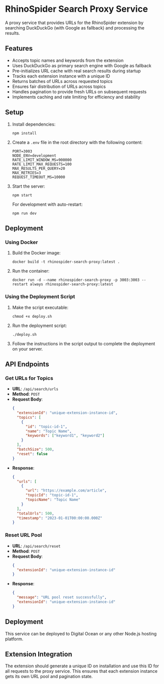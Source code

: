 # RhinoSpider Search Proxy Service

A proxy service that provides URLs for the RhinoSpider extension by searching DuckDuckGo (with Google as fallback) and processing the results.

## Features

- Accepts topic names and keywords from the extension
- Uses DuckDuckGo as primary search engine with Google as fallback
- Pre-initializes URL cache with real search results during startup
- Tracks each extension instance with a unique ID
- Returns batches of URLs across requested topics
- Ensures fair distribution of URLs across topics
- Handles pagination to provide fresh URLs on subsequent requests
- Implements caching and rate limiting for efficiency and stability

## Setup

1. Install dependencies:
   ```
   npm install
   ```

2. Create a `.env` file in the root directory with the following content:
   ```
   PORT=3003
   NODE_ENV=development
   RATE_LIMIT_WINDOW_MS=900000
   RATE_LIMIT_MAX_REQUESTS=100
   MAX_RESULTS_PER_QUERY=20
   MAX_RETRIES=3
   REQUEST_TIMEOUT_MS=10000
   ```

3. Start the server:
   ```
   npm start
   ```

   For development with auto-restart:
   ```
   npm run dev
   ```

## Deployment

### Using Docker

1. Build the Docker image:
   ```
   docker build -t rhinospider-search-proxy:latest .
   ```

2. Run the container:
   ```
   docker run -d --name rhinospider-search-proxy -p 3003:3003 --restart always rhinospider-search-proxy:latest
   ```

### Using the Deployment Script

1. Make the script executable:
   ```
   chmod +x deploy.sh
   ```

2. Run the deployment script:
   ```
   ./deploy.sh
   ```

3. Follow the instructions in the script output to complete the deployment on your server.

## API Endpoints

### Get URLs for Topics
- **URL**: `/api/search/urls`
- **Method**: `POST`
- **Request Body**:
  ```json
  {
    "extensionId": "unique-extension-instance-id",
    "topics": [
      {
        "id": "topic-id-1",
        "name": "Topic Name",
        "keywords": ["keyword1", "keyword2"]
      }
    ],
    "batchSize": 500,
    "reset": false
  }
  ```
- **Response**:
  ```json
  {
    "urls": [
      {
        "url": "https://example.com/article",
        "topicId": "topic-id-1",
        "topicName": "Topic Name"
      }
    ],
    "totalUrls": 500,
    "timestamp": "2023-01-01T00:00:00.000Z"
  }
  ```

### Reset URL Pool
- **URL**: `/api/search/reset`
- **Method**: `POST`
- **Request Body**:
  ```json
  {
    "extensionId": "unique-extension-instance-id"
  }
  ```
- **Response**:
  ```json
  {
    "message": "URL pool reset successfully",
    "extensionId": "unique-extension-instance-id"
  }
  ```

## Deployment

This service can be deployed to Digital Ocean or any other Node.js hosting platform.

## Extension Integration

The extension should generate a unique ID on installation and use this ID for all requests to the proxy service. This ensures that each extension instance gets its own URL pool and pagination state.
